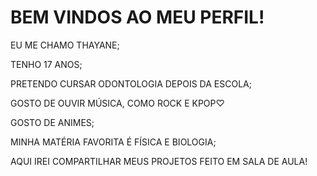 # BEM VINDOS AO MEU PERFIL!
EU ME CHAMO THAYANE;

TENHO 17 ANOS;

PRETENDO CURSAR ODONTOLOGIA DEPOIS DA ESCOLA;

GOSTO DE OUVIR MÚSICA, COMO ROCK E KPOP♡

GOSTO DE ANIMES;

MINHA MATÉRIA FAVORITA É FÍSICA E BIOLOGIA;

AQUI IREI COMPARTILHAR MEUS PROJETOS FEITO EM SALA DE AULA!
